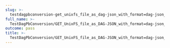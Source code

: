 ```yaml
---
slug: >-
  testdagpbconversion-get_unixfs_file_as_dag-json_with_format=dag-json_converts_to_the_expected_content-type-body
full_name: >-
  TestDagPbConversion/GET_UnixFS_file_as_DAG-JSON_with_format=dag-json_converts_to_the_expected_Content-Type/Body
outcome: pass
title: >-
  TestDagPbConversion/GET_UnixFS_file_as_DAG-JSON_with_format=dag-json_converts_to_the_expected_Content-Type/Body
---
```


